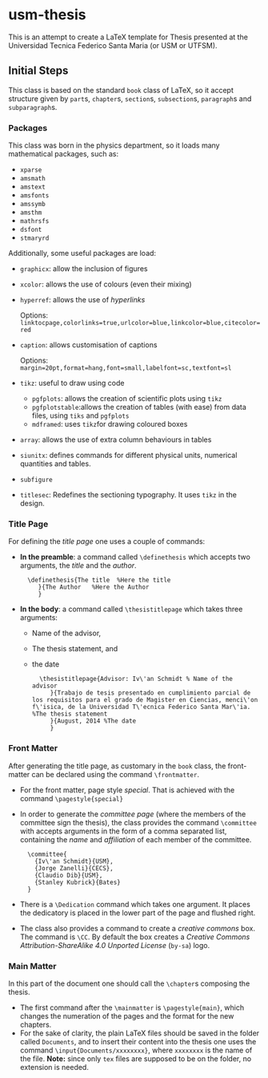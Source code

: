 usm-thesis
==========

This is an attempt to create a LaTeX template for Thesis presented at the Universidad Tecnica Federico Santa Maria (or USM or UTFSM).

## Initial Steps ##

This class is based on the standard `book` class of LaTeX, so it accept structure given by `part`s, `chapter`s, `section`s, `subsection`s, `paragraph`s and `subparagraph`s.

### Packages ###

This class was born in the physics department, so it loads many mathematical packages, such as:

- `xparse`
- `amsmath`
- `amstext`
- `amsfonts`
- `amssymb`
- `amsthm`
- `mathrsfs`
- `dsfont`
- `stmaryrd`

Additionally, some useful packages are load:

- `graphicx`: allow the inclusion of figures
- `xcolor`: allows the use of colours (even their mixing)
- `hyperref`: allows the use of *hyperlinks*

	Options: `linktocpage,colorlinks=true,urlcolor=blue,linkcolor=blue,citecolor=red`

- `caption`: allows customisation of captions

	Options: `margin=20pt,format=hang,font=small,labelfont=sc,textfont=sl`
	
- `tikz`: useful to draw using code
    - `pgfplots`: allows the creation of scientific plots using `tikz`
    - `pgfplotstable`:allows the creation of tables (with ease) from data files, using `tiks` and `pgfplots`
    - `mdframed`: uses `tikz`for drawing coloured boxes
- `array`: allows the use of extra column behaviours in tables
- `siunitx`: defines commands for   different physical units, numerical quantities and tables.
- `subfigure`
- `titlesec`: Redefines the sectioning typography. It uses `tikz` in the design.

### Title Page ###

For defining the *title page* one uses a couple of commands:

- **In the preamble**: a command called `\definethesis` which accepts two arguments, the *title* and the *author*.

        \definethesis{The title  %Here the title
           }{The Author   %Here the Author
           }

- **In the body**: a command called `\thesistitlepage` which takes three arguments:
    - Name of the advisor,
    - The thesis statement, and
    - the date

            \thesistitlepage{Advisor: Iv\'an Schmidt % Name of the advisor
               }{Trabajo de tesis presentado en cumplimiento parcial de los requisitos para el grado de Magister en Ciencias, menci\'on f\'isica, de la Universidad T\'ecnica Federico Santa Mar\'ia. %The thesis statement
               }{August, 2014 %The date
               }


### Front Matter ###

After generating the title page, as customary in the `book` class, the front-matter can be declared using the command `\frontmatter`.

- For the front matter, page style *special*. That is achieved with the command `\pagestyle{special}`

- In order to generate the *committee page* (where the members of the committee sign the thesis), the class provides the command `\committee` with accepts arguments in the form of a comma separated list, containing the *name* and *affiliation* of each member of the committee.

		\committee{
          {Iv\'an Schmidt}{USM},
          {Jorge Zanelli}{CECS},
		  {Claudio Dib}{USM},
		  {Stanley Kubrick}{Bates}
		}

- There is a `\Dedication` command which takes one argument. It places the dedicatory is placed in the lower part of the page and flushed right.

- The class also provides a command to create a *creative commons* box. The command is `\CC`. By default the box creates a *Creative Commons Attribution-ShareAlike 4.0 Unported License* (`by-sa`) logo.

### Main Matter ###

In this part of the document one should call the `\chapter`s composing the thesis.

- The first command after the `\mainmatter` is `\pagestyle{main}`, which changes the numeration of the pages and the format for the new chapters.
- For the sake of clarity, the plain LaTeX files should be saved in the folder called `Documents`, and to insert their content into the thesis one uses the command `\input{Documents/xxxxxxxx}`, where `xxxxxxxx` is the name of the file. **Note:** since only `tex` files are supposed to be on the folder, no extension is needed.

